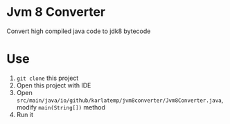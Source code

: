 # Jvm 8 Converter

Convert high compiled java code to jdk8 bytecode

# Use

1. `git clone` this project
2. Open this project with IDE
3. Open `src/main/java/io/github/karlatemp/jvm8converter/Jvm8Converter.java`,
   modify `main(String[])` method
4. Run it
